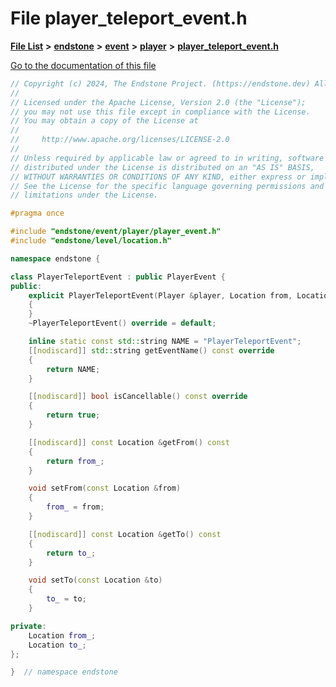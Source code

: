

# File player\_teleport\_event.h

[**File List**](files.md) **>** [**endstone**](dir_6cf277b678674f97c7a2b6b3b2447b33.md) **>** [**event**](dir_f1d783c0ad83ee143d16e768ebca51c8.md) **>** [**player**](dir_7c05c37b25e9c9eccd9c63c2d313ba28.md) **>** [**player\_teleport\_event.h**](player__teleport__event_8h.md)

[Go to the documentation of this file](player__teleport__event_8h.md)


```C++
// Copyright (c) 2024, The Endstone Project. (https://endstone.dev) All Rights Reserved.
//
// Licensed under the Apache License, Version 2.0 (the "License");
// you may not use this file except in compliance with the License.
// You may obtain a copy of the License at
//
//     http://www.apache.org/licenses/LICENSE-2.0
//
// Unless required by applicable law or agreed to in writing, software
// distributed under the License is distributed on an "AS IS" BASIS,
// WITHOUT WARRANTIES OR CONDITIONS OF ANY KIND, either express or implied.
// See the License for the specific language governing permissions and
// limitations under the License.

#pragma once

#include "endstone/event/player/player_event.h"
#include "endstone/level/location.h"

namespace endstone {

class PlayerTeleportEvent : public PlayerEvent {
public:
    explicit PlayerTeleportEvent(Player &player, Location from, Location to) : PlayerEvent(player), from_(from), to_(to)
    {
    }
    ~PlayerTeleportEvent() override = default;

    inline static const std::string NAME = "PlayerTeleportEvent";
    [[nodiscard]] std::string getEventName() const override
    {
        return NAME;
    }

    [[nodiscard]] bool isCancellable() const override
    {
        return true;
    }

    [[nodiscard]] const Location &getFrom() const
    {
        return from_;
    }

    void setFrom(const Location &from)
    {
        from_ = from;
    }

    [[nodiscard]] const Location &getTo() const
    {
        return to_;
    }

    void setTo(const Location &to)
    {
        to_ = to;
    }

private:
    Location from_;
    Location to_;
};

}  // namespace endstone
```


